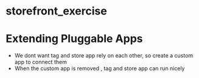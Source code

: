 # storefront_exercise

# Extending Pluggable Apps

- We dont want tag and store app rely on each other, so create a custom app to connect them
- When the custom app is removed , tag and store app can run nicely
